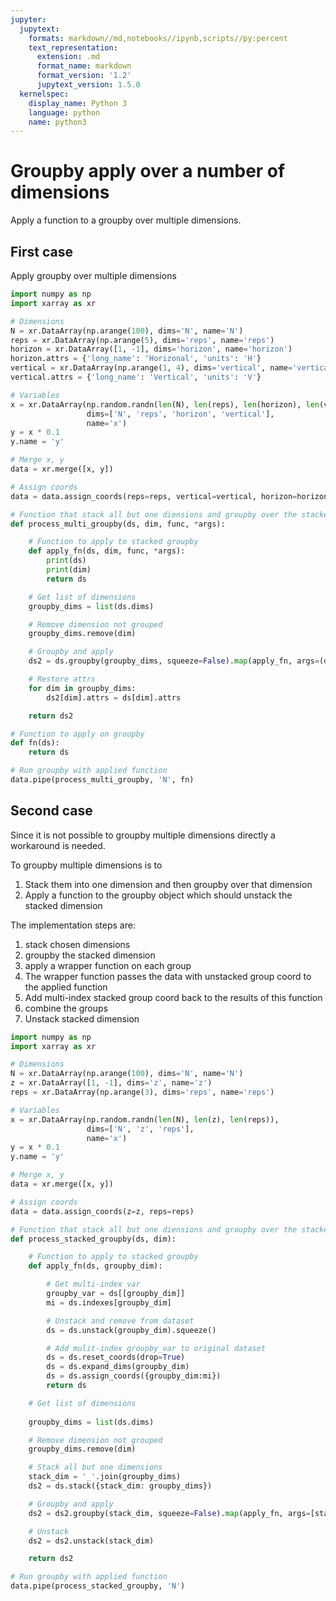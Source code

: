 ```yaml
---
jupyter:
  jupytext:
    formats: markdown//md,notebooks//ipynb,scripts//py:percent
    text_representation:
      extension: .md
      format_name: markdown
      format_version: '1.2'
      jupytext_version: 1.5.0
  kernelspec:
    display_name: Python 3
    language: python
    name: python3
---
```


# Groupby apply over a number of dimensions

Apply a function to a groupby over multiple dimensions.


## First case

Apply groupby over multiple dimensions

```python
import numpy as np
import xarray as xr

# Dimensions
N = xr.DataArray(np.arange(100), dims='N', name='N')
reps = xr.DataArray(np.arange(5), dims='reps', name='reps')
horizon = xr.DataArray([1, -1], dims='horizon', name='horizon')
horizon.attrs = {'long_name': 'Horizonal', 'units': 'H'}
vertical = xr.DataArray(np.arange(1, 4), dims='vertical', name='vertical')
vertical.attrs = {'long_name': 'Vertical', 'units': 'V'}

# Variables
x = xr.DataArray(np.random.randn(len(N), len(reps), len(horizon), len(vertical)),
                 dims=['N', 'reps', 'horizon', 'vertical'],
                 name='x')
y = x * 0.1
y.name = 'y'

# Merge x, y
data = xr.merge([x, y])

# Assign coords
data = data.assign_coords(reps=reps, vertical=vertical, horizon=horizon)

# Function that stack all but one diensions and groupby over the stacked dimension.
def process_multi_groupby(ds, dim, func, *args):

    # Function to apply to stacked groupby
    def apply_fn(ds, dim, func, *args):
        print(ds)
        print(dim)
        return ds

    # Get list of dimensions
    groupby_dims = list(ds.dims)

    # Remove dimension not grouped
    groupby_dims.remove(dim)

    # Groupby and apply
    ds2 = ds.groupby(groupby_dims, squeeze=False).map(apply_fn, args=(dim, func, *args))

    # Restore attrs
    for dim in groupby_dims:
        ds2[dim].attrs = ds[dim].attrs

    return ds2

# Function to apply on groupby
def fn(ds):
    return ds

# Run groupby with applied function
data.pipe(process_multi_groupby, 'N', fn)
```

## Second case

Since it is not possible to groupby multiple dimensions directly a workaround is needed.

To groupby multiple dimensions is to

1. Stack them into one dimension and then groupby over that dimension
2. Apply a function to the groupby object which should unstack the stacked dimension

The implementation steps are:

1. stack chosen dimensions
2. groupby the stacked dimension
3. apply a wrapper function on each group
  1. The wrapper function passes the data with unstacked group coord to the applied function 
  2. Add multi-index stacked group coord back to the results of this function
4. combine the groups
5. Unstack stacked dimension

```python
import numpy as np
import xarray as xr

# Dimensions
N = xr.DataArray(np.arange(100), dims='N', name='N')
z = xr.DataArray([1, -1], dims='z', name='z')
reps = xr.DataArray(np.arange(3), dims='reps', name='reps')

# Variables
x = xr.DataArray(np.random.randn(len(N), len(z), len(reps)),
                 dims=['N', 'z', 'reps'],
                 name='x')
y = x * 0.1
y.name = 'y'

# Merge x, y
data = xr.merge([x, y])

# Assign coords
data = data.assign_coords(z=z, reps=reps)

# Function that stack all but one diensions and groupby over the stacked dimension.
def process_stacked_groupby(ds, dim):

    # Function to apply to stacked groupby
    def apply_fn(ds, groupby_dim):

        # Get multi-index var
        groupby_var = ds[[groupby_dim]]
        mi = ds.indexes[groupby_dim]

        # Unstack and remove from dataset
        ds = ds.unstack(groupby_dim).squeeze()

        # Add mulit-index groupby_var to original dataset
        ds = ds.reset_coords(drop=True)
        ds = ds.expand_dims(groupby_dim)
        ds = ds.assign_coords({groupby_dim:mi})
        return ds

    # Get list of dimensions
    
    groupby_dims = list(ds.dims)

    # Remove dimension not grouped
    groupby_dims.remove(dim)

    # Stack all but one dimensions
    stack_dim = '_'.join(groupby_dims)
    ds2 = ds.stack({stack_dim: groupby_dims})

    # Groupby and apply
    ds2 = ds2.groupby(stack_dim, squeeze=False).map(apply_fn, args=[stack_dim])

    # Unstack
    ds2 = ds2.unstack(stack_dim)

    return ds2

# Run groupby with applied function
data.pipe(process_stacked_groupby, 'N')
```

```python

```
